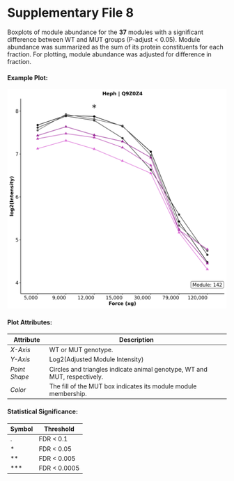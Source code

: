 # Supplementary File 8

Boxplots of module abundance for the __37__ modules with a significant difference
between WT and MUT groups (P-adjust < 0.05). 
Module abundance was summarized as the sum of its protein constituents for each fraction. 
For plotting, module abundance  was adjusted for difference in fraction. 

#### Example Plot:
![plot](../../figs/Proteins/S4_Example.png)

#### Plot Attributes:
| Attribute | Description |
| --------- | ----------- |
| _X-Axis_   | WT or MUT genotype. |
| _Y-Axis_   | Log2(Adjusted Module Intensity) | 
| _Point Shape_   | Circles and triangles indicate animal genotype, WT and MUT, respectively. |
| _Color_   | The fill of the MUT box indicates its module module membership. |

#### Statistical Significance:
| Symbol | Threshold |
|--------|-----------|
| . | FDR < 0.1   |
| * | FDR < 0.05  |
| **| FDR < 0.005 |
|***| FDR < 0.0005|
